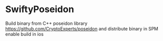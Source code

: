 # SwiftyPoseidon

Build binary from C++ poseidon library https://github.com/CryptoExperts/poseidon and distribute binary in SPM enable build in ios
